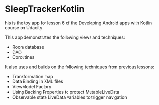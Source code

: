 # SleepTrackerKotlin
his is the toy app for lesson 6 of the Developing Android apps with Kotlin course on Udacity

  This app demonstrates the following views and techniques:
  - Room database
  - DAO
  - Coroutines
 
  It also uses and builds on the following techniques from previous lessons:
  - Transformation map
  - Data Binding in XML files
  - ViewModel Factory
  - Using Backing Properties to protect MutableLiveData
  - Observable state LiveData variables to trigger navigation
